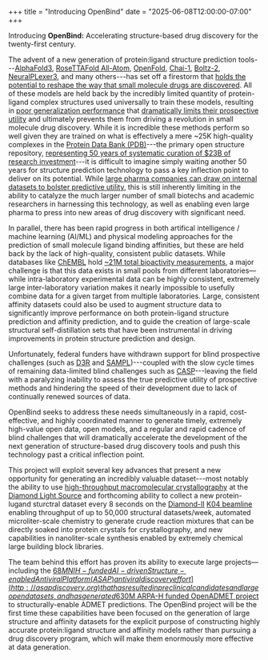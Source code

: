 +++
title = "Introducing OpenBind"
date = "2025-06-08T12:00:00-07:00"
+++

Introducing **OpenBind:** Accelerating structure-based drug discovery for the twenty-first century.

<!--more-->

The advent of a new generation of protein:ligand structure prediction tools---[AlphaFold3](https://blog.google/technology/ai/google-deepmind-isomorphic-alphafold-3-ai-model/), [RoseTTAFold All-Atom](https://github.com/baker-laboratory/RoseTTAFold-All-Atom), [OpenFold](http://openfold.io), [Chai-1](https://www.chaidiscovery.com/blog/introducing-chai-1), [Boltz-2](https://boltz.bio/), [NeuralPLexer3](https://www.iambic.ai/post/np3-preview), and many others---has set off a firestorm that [holds the potential to reshape the way that small molecule drugs are discovered](https://www.google.com/url?q=https://www.nature.com/articles/d41586-024-01383-z&sa=D&source=docs&ust=1749405936970166&usg=AOvVaw2MQGntU06d0t4I2a8Ra54k). All of these models are held back by the incredibly limited quantity of protein-ligand complex structures used universally to train these models, resulting in [poor generalization performance](https://pubs.rsc.org/en/content/articlelanding/2024/sc/d3sc04185a) that [dramatically limits their prospective utility](https://doi.org/10.1101/2025.02.03.636309) and ultimately prevents them from driving a revolution in small molecule drug discovery. While it is incredible these methods perform so well given they are trained on what is effectively a mere ~25K high-quality complexes in the [Protein Data Bank (PDB)](http://rcsb.org)---the primary open structure repository, [representing 50 years of systematic curation of $23B of research investment](https://www.rcsb.org/pages/about-us/index)---it is difficult to imagine simply waiting another 50 years for structure prediction technology to pass a key inflection point to deliver on its potential. 
While [large pharma companies can draw on internal datasets to bolster predictive utility](https://www.nature.com/articles/d41586-025-00868-9), this is still inherently limiting in the ability to catalyze the much larger number of small biotechs and academic researchers in harnessing this technology, as well as enabling even large pharma to press into new areas of drug discovery with significant need.  

In parallel, there has been rapid progress in both artifical intelligence / machine learning (AI/ML) and physical modeling approaches for the prediction of small molecule ligand binding affinities, but these are held back by the lack of high-quality, consistent public datasets. While databases like [ChEMBL](https://www.ebi.ac.uk/chembl/) hold [~21M total bioactivity measurements](https://www.ebi.ac.uk/chembl/explore/activities/), a major challenge is that this data exists in small pools from different laboratories—while intra-laboratory experimental data can be highly consistent, extremely large inter-laboratory variation makes it nearly impossible to usefully combine data for a given target from multiple laboratories. Large, consistent affinity datasets could also be used to augment structure data to significantly improve performance on both protein-ligand structure prediction and affinity prediction, and to guide the creation of large-scale structural self-distillation sets that have been instrumental in driving improvements in protein structure prediction and design.

Unfortunately, federal funders have withdrawn support for blind prospective challenges (such as [D3R](https://drugdesigndata.org/) and [SAMPL](https://samplchallenges.org/))---coupled with the slow cycle times of remaining data-limited blind challenges such as [CASP](https://predictioncenter.org/)---leaving the field with a paralyzing inability to assess the true predictive utility of prospective methods and hindering the speed of their development due to lack of continually renewed sources of data.

OpenBind seeks to address these needs simultaneously in a rapid, cost-effective, and highly coordinated manner to generate timely, extremely high-value open data, open models, and a regular and rapid cadence of blind challenges that will dramatically accelerate the development of the next generation of structure-based drug discovery tools and push this technology past a critical inflection point. 

This project will exploit several key advances that present a new opportunity for generating an incredibly valuable dataset---most notably the ability to use [high-throughput macromolecular crystallography](https://www.diamond.ac.uk/Instruments/Mx/Fragment-Screening.html) at the [Diamond Light Source](https://www.diamond.ac.uk/) and forthcoming ability to collect a new protein-lugand sturctral dataset every 8 seconds on the [Diamond-II](https://www.diamond.ac.uk/Diamond-II.html) [K04 beamline](https://www.diamond.ac.uk/default/Diamond-II/beamline-updates/flagship-beamlines/K04.html) enabling throughput of up to 50,000 structural datasets/week, automated microliter-scale chemistry to generate crude reaction mixtures that can be directly soaked into protein crystals for crystallography, and new capabilities in nanoliter-scale synthesis enabled by extremely chemical large building block libraries. 

The team behind this effort has proven its ability to execute large projects—including the [$68M NIH-funded AI-driven Structure-enabled Antiviral Platform (ASAP) antiviral discovery effort](http://asapdiscovery.org) that has resulted in preclinical candidates and large open datasets, and has generated 6% of all X-ray structures deposited in the PDB since it began---and the [$30M ARPA-H funded OpenADMET project](http://openadmet.org) to structurally-enable ADMET predictions. The OpenBind project will be the first time these capabilities have been focused on the generation of large structure and affinity datasets for the explicit purpose of constructing highly accurate protein:ligand structure and affinity models rather than pursuing a drug discovery program, which will make them enormously more effective at data generation.

